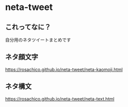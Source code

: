 # neta-tweet

## これってなに？
自分用のネタツイートまとめです  

## ネタ顔文字
https://rosachico.github.io/neta-tweet/neta-kaomoji.html  

## ネタ構文
https://rosachico.github.io/neta-tweet/neta-text.html  
